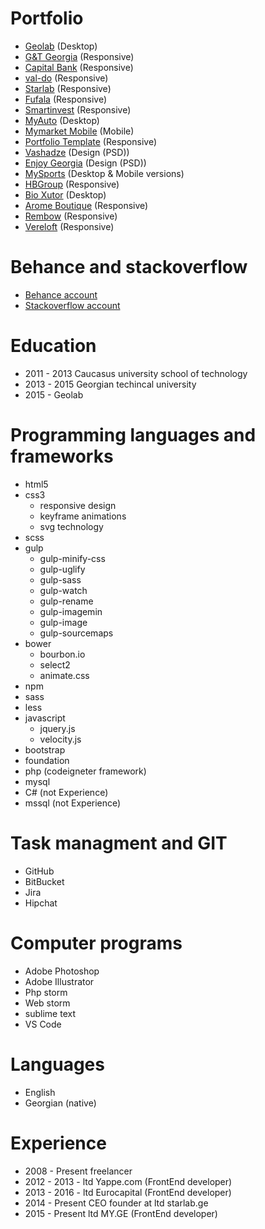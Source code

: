 # Portfolio
* [Geolab](http://geolab.edu.ge/) (Desktop)
* [G&T Georgia](http://gandtgeorgia.com/) (Responsive)
* [Capital Bank](http://capitalbank.ge/) (Responsive)
* [val-do](http://val-do.com/) (Responsive)
* [Starlab](http://starlab.ge/) (Responsive)
* [Fufala](http://fufala.ge/ka/) (Responsive)
* [Smartinvest](http://smartinvest.ge/ka/) (Responsive)
* [MyAuto](http://MyAuto.ge/) (Desktop)
* [Mymarket Mobile](http://m.mymarket.ge/) (Mobile)
* [Portfolio Template](http://val-do.com/portfolio/) (Responsive)
* [Vashadze](http://vashadze.com/) (Design (PSD))
* [Enjoy Georgia](https://www.behance.net/gallery/44411861/Enjoy-Georgia) (Design (PSD))
* [MySports](http://mysports.ge/) (Desktop & Mobile versions)
* [HBGroup](http://hbgroup.ge/geo/) (Responsive)
* [Bio Xutor](http://bio-xutor.ru/) (Desktop)
* [Arome Boutique](http://arome.ge/) (Responsive)
* [Rembow](http://rembow.ge/) (Responsive)
* [Vereloft](http://vereloft.ge/) (Responsive)

# Behance and stackoverflow
* [Behance account](https://www.behance.net/valeri879)
* [Stackoverflow account](https://stackoverflow.com/users/2678346/val-kharitonashvili)

# Education

* 2011 - 2013 Caucasus university school of technology
* 2013 - 2015 Georgian techincal university
* 2015 - Geolab

# Programming languages and frameworks

* html5
* css3
  * responsive design
  * keyframe animations
  * svg technology
* scss
* gulp
  * gulp-minify-css
  * gulp-uglify
  * gulp-sass
  * gulp-watch
  * gulp-rename
  * gulp-imagemin
  * gulp-image
  * gulp-sourcemaps
* bower
  * bourbon.io
  * select2
  * animate.css
* npm
* sass
* less
* javascript
  * jquery.js
  * velocity.js
* bootstrap
* foundation
* php (codeigneter framework)
* mysql
* C# (not Experience)
* mssql (not Experience)

# Task managment and GIT

* GitHub
* BitBucket
* Jira
* Hipchat

# Computer programs

* Adobe Photoshop
* Adobe Illustrator
* Php storm
* Web storm
* sublime text
* VS Code

# Languages

* English
* Georgian (native)

# Experience 
* 2008 - Present freelancer
* 2012 - 2013 - ltd Yappe.com (FrontEnd developer)
* 2013 - 2016 - ltd Eurocapital (FrontEnd developer)
* 2014 - Present CEO founder at ltd starlab.ge
* 2015 - Present ltd MY.GE  (FrontEnd developer)











